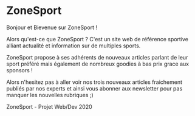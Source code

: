 # ZoneSport

Bonjour et Bievenue sur ZoneSport ! 

Alors qu'est-ce que ZoneSport ? C'est un site web de référence sportive alliant actualité et information sur de multiples sports.

ZoneSport propose à ses adhérents de nouveaux articles parlant de leur sport préféré mais également de nombreux goodies à bas prix grace aux sponsors !

Alors n'hesitez pas à aller voir nos trois nouveaux articles fraichement publiés par nos experts et ainsi vous abonner aux newsletter pour pas manquer les nouvelles rubriques ;)

ZoneSport - Projet Web/Dev 2020

